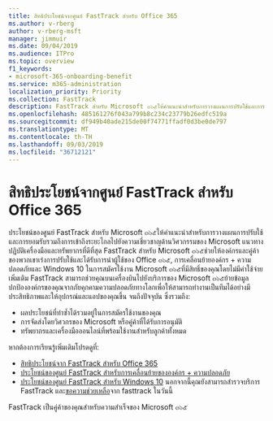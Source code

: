 ```yaml
---
title: สิทธิประโยชน์จากศูนย์ FastTrack สำหรับ Office 365
ms.author: v-rberg
author: v-rberg-msft
manager: jimmuir
ms.date: 09/04/2019
ms.audience: ITPro
ms.topic: overview
f1_keywords:
- microsoft-365-onboarding-benefit
ms.service: m365-administration
localization_priority: Priority
ms.collection: FastTrack
description: FastTrack สำหรับ Microsoft ๓๖๕ให้คำแนะนำสำหรับการวางแผนการปรับใช้และการยอมรับรวมถึงการเข้าถึงระยะไกลไปยังความเชี่ยวชาญด้านวิศวกรรมของ Microsoft แนวทางปฏิบัติเครื่องมือและทรัพยากรที่ดีที่สุด FastTrack สำหรับ Microsoft ๓๖๕ช่วยให้องค์กรและคู่ค้าของพวกเขาเร่งการปรับใช้และได้รับการนำผู้ใช้ของ Office ๓๖๕, Windows 10 และการเคลื่อนย้ายขององค์กร + ความปลอดภัย
ms.openlocfilehash: 485161276f043a799b8c234c23779b26edfc519a
ms.sourcegitcommit: df949b40ade215de00f74771ffadf0d3be0de797
ms.translationtype: MT
ms.contentlocale: th-TH
ms.lasthandoff: 09/03/2019
ms.locfileid: "36712121"
---
```

# <a name="fasttrack-center-benefit-for-microsoft-365"></a>สิทธิประโยชน์จากศูนย์ FastTrack สำหรับ Office 365

ประโยชน์ของศูนย์ FastTrack สำหรับ Microsoft ๓๖๕ให้คำแนะนำสำหรับการวางแผนการปรับใช้และการยอมรับรวมถึงการเข้าถึงระยะไกลไปยังความเชี่ยวชาญด้านวิศวกรรมของ Microsoft แนวทางปฏิบัติเครื่องมือและทรัพยากรที่ดีที่สุด FastTrack สำหรับ Microsoft ๓๖๕ช่วยให้องค์กรและคู่ค้าของพวกเขาเร่งการปรับใช้และได้รับการนำผู้ใช้ของ Office ๓๖๕, การเคลื่อนย้ายองค์กร + ความปลอดภัยและ Windows 10 ในการสมัครใช้งาน Microsoft ๓๖๕ที่มีสิทธิ์ของคุณโดยไม่มีค่าใช้จ่ายเพิ่มเติม FastTrack สามารถช่วยคุณบนเครื่องบินไปยังบริการของ Microsoft ๓๖๕ย้ายข้อมูลปกป้ององค์กรของคุณจากภัยคุกคามความปลอดภัยทางโลกเพื่อให้สามารถทำงานเป็นทีมได้อย่างมีประสิทธิภาพและให้อุปกรณ์และแอปของคุณขึ้น จนถึงปัจจุบัน ซึ่งรวมถึง:

- ผลประโยชน์ที่ทำซ้ำได้รวมอยู่ในการสมัครใช้งานของคุณ
- การจัดส่งโดยวิศวกรของ Microsoft หรือคู่ค้าที่ได้รับการอนุมัติ
- ทรัพยากรและเครื่องมือออนไลน์ที่พร้อมใช้งานสำหรับลูกค้าทั้งหมด
  
หากต้องการเรียนรู้เพิ่มเติมโปรดดูที่:

- [สิทธิประโยชน์จาก FastTrack สำหรับ Office 365](O365-fasttrack-benefit-for-office-365.md) 
- [ประโยชน์ของศูนย์ FastTrack สำหรับการเคลื่อนย้ายขององค์กร + ความปลอดภัย](EMS-fasttrack-benefit-for-EMS.md)
- [ประโยชน์ของศูนย์ FastTrack สำหรับ Windows 10](Win-10-fasttrack-benefit-for-Windows-10.md) นอกจากนี้คุณยังสามารถสำรวจบริการ FastTrack และ[ขอความช่วยเหลือ](https://go.microsoft.com/fwlink/p/?LinkId=2003903)จาก fasttrack ในวันนี้

FastTrack เป็นคู่ค้าของคุณสำหรับความสำเร็จของ Microsoft ๓๖๕
  
  

 